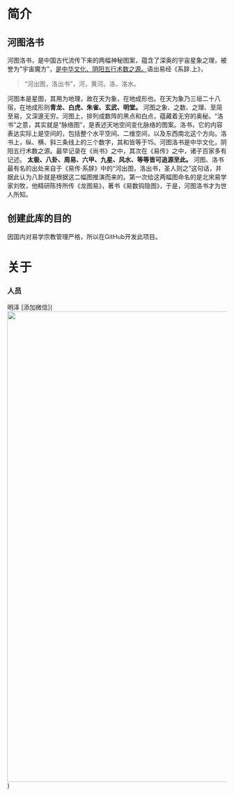 # 简介
## 河图洛书
 河图洛书，是中国古代流传下来的两幅神秘图案，蕴含了深奥的宇宙星象之理，被誉为"宇宙魔方"，<u>是中华文化、阴阳五行术数之源。</u>语出易经《系辞.上》，
>“河出图，洛出书”，河，黄河。洛，洛水。 

河图本是星图，其用为地理，故在天为象，在地成形也。在天为象乃三垣二十八宿，在地成形则**青龙、白虎、朱雀、玄武、明堂。**
河图之象、之数、之理、至简至易，又深邃无穷。河图上，排列成数阵的黑点和白点，蕴藏着无穷的奥秘。“洛书”之意，其实就是“脉络图”，是表述天地空间变化脉络的图案。洛书，它的内容表达实际上是空间的，包括整个水平空间、二维空间，以及东西南北这个方向。洛书上，纵、横、斜三条线上的三个数字，其和皆等于15。河图洛书是中华文化，阴阳五行术数之源。最早记录在《尚书》之中，其次在《易传》之中，诸子百家多有记述。
**太极、八卦、周易、六甲、九星、风水、等等皆可追源至此。**
河图、洛书最有名的出处来自于《易传·系辞》中的“河出图，洛出书，圣人则之”这句话，并据此认为八卦就是根据这二幅图推演而来的。第一次给这两幅图命名的是北宋易学家刘牧，他精研陈抟所传《龙图易》，著书《易数钩隐图》，于是，河图洛书才为世人所知。
## 创建此库的目的
因国内对易学宗教管理严格，所以在GitHub开发此项目。
# 关于
### 人员
明泽
[添加微信](<img src="https://mzkz.coding.net/p/tuchuang/d/aqiu/git/raw/master/mmexport1652711405310.jpg" width="1080"></img>)
